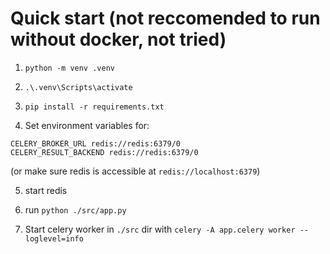 # Quick start (not reccomended to run without docker, not tried)
1. `python -m venv .venv`

2. `.\.venv\Scripts\activate`

3. `pip install -r requirements.txt`

4. Set environment variables for:

```
CELERY_BROKER_URL redis://redis:6379/0
CELERY_RESULT_BACKEND redis://redis:6379/0
```

(or make sure redis is accessible at `redis://localhost:6379`)

5. start redis

6. run `python ./src/app.py`

7. Start celery worker in `./src` dir with `celery -A app.celery worker --loglevel=info`
